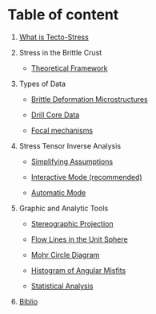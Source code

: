 # Table of content

1. [What is Tecto-Stress](./whatis.md)

2. Stress in the Brittle Crust

    - [Theoretical Framework](./stressBrittleCrust/theoreticalFramework.md)
       
3. Types of Data

    - [Brittle Deformation Microstructures](./dataTypes/brittleDeformation/brittleDeformation.md)

    - [Drill Core Data](./dataTypes/drillCoreData/drillCoreData.md)

    - [Focal mechanisms](./dataTypes/focalMechanisms/focalMechanisms.md)

4. Stress Tensor Inverse Analysis

    - [Simplifying Assumptions](./simplifyingAssumptions.MD)

    - [Interactive Mode (recommended)](./InteractiveMode.MD)

    - [Automatic Mode](./InteractiveMode.MD)

5. Graphic and Analytic Tools

    - [Stereographic Projection](./tools/stereographicProjection.md)

    - [Flow Lines in the Unit Sphere](./tools/flowLines.md)

    - [Mohr Circle Diagram](./tools/MohrCircle.md)

    - [Histogram of Angular Misfits](./tools/histogramAngularMisfit.md)

    - [Statistical Analysis](./tools/statisticalAnalysis.md)

6. [Biblio]()
